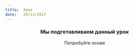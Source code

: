 ```yaml
---
title:  Урок
date:   20/11/2017
---
```


### <center>Мы подготавливаем данный урок</center>
<center>Попробуйте позже</center>